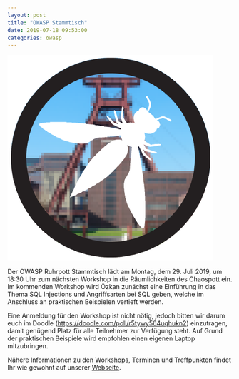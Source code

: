 ```yaml
---
layout: post
title: "OWASP Stammtisch"
date: 2019-07-18 09:53:00
categories: owasp
---
```


![Quelle: OWASP](/media/2016-10-17/owasp-ruhrpott.png)

Der OWASP Ruhrpott Stammtisch lädt am Montag, dem 29. Juli 2019, um 18:30 Uhr zum nächsten Workshop in die Räumlichkeiten des Chaospott ein. Im kommenden Workshop wird Özkan zunächst eine Einführung in das Thema SQL Injections und Angriffsarten bei SQL geben, welche im Anschluss an praktischen Beispielen vertieft werden.

Eine Anmeldung für den Workshop ist nicht nötig, jedoch bitten wir darum euch im Doodle (https://doodle.com/poll/r5tywy564uqhukn2) einzutragen, damit genügend Platz für alle Teilnehmer zur Verfügung steht. Auf Grund der praktischen Beispiele wird empfohlen einen eigenen Laptop mitzubringen.

Nähere Informationen zu den Workshops, Terminen und Treffpunkten findet Ihr wie gewohnt auf unserer [Webseite](https://www.owasp.org/index.php/OWASP_German_Chapter_Stammtisch_Initiative/Ruhrpott).